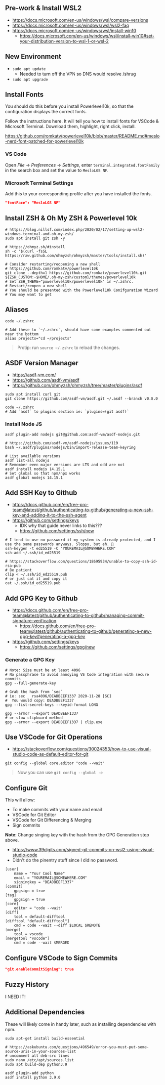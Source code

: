 
## Pre-work & Install WSL2
- https://docs.microsoft.com/en-us/windows/wsl/compare-versions
- https://docs.microsoft.com/en-us/windows/wsl/wsl2-faq
- https://docs.microsoft.com/en-us/windows/wsl/install-win10
  - https://docs.microsoft.com/en-us/windows/wsl/install-win10#set-your-distribution-version-to-wsl-1-or-wsl-2

## New Environment
- `sudo apt update`
  - Needed to turn off the VPN so DNS would resolve /shrug
- `sudo apt upgrade`

## Install Fonts

You should do this before you install Powerlevel10k, so that the configuration displays the correct fonts.

Follow the instructions here. It will tell you how to install fonts for VSCode & Microsoft Terminal.
Download them, highlight, right click, install.

https://github.com/romkatv/powerlevel10k/blob/master/README.md#meslo-nerd-font-patched-for-powerlevel10k

### VS Code

Open _File_ → _Preferences_ → _Settings_, enter `terminal.integrated.fontFamily` in the search box and set the value to `MesloLGS NF`.

### Microsoft Terminal Settings

Add this to your corresponding profile after you have installed the fonts.

```json
"fontFace": "MesloLGS NF"
```

## Install ZSH & Oh My ZSH & Powerlevel 10k

```shell
# https://blog.nillsf.com/index.php/2020/02/17/setting-up-wsl2-windows-terminal-and-oh-my-zsh/
sudo apt install git zsh -y

# https://ohmyz.sh/#install
sh -c "$(curl -fsSL https://raw.github.com/ohmyzsh/ohmyzsh/master/tools/install.sh)"

# Consider restarting/reopening a new shell
# https://github.com/romkatv/powerlevel10k
git clone --depth=1 https://github.com/romkatv/powerlevel10k.git ${ZSH_CUSTOM:-$HOME/.oh-my-zsh/custom}/themes/powerlevel10k
# Set ZSH_THEME="powerlevel10k/powerlevel10k" in ~/.zshrc.
# Restart/reopen a new shell
# You should be presented with the Powerlevel10k Conifguration Wizard
# You may want to get 
```

## Aliases

```shell
code ~/.zshrc

# Add these to `~/.zshrc`, should have some examples commented out near the bottom
alias projects="cd ~/projects"
```

> Protip: run `source ~/.zshrc` to reload the changes.

## ASDF Version Manager

- https://asdf-vm.com/
- https://github.com/asdf-vm/asdf
- https://github.com/ohmyzsh/ohmyzsh/tree/master/plugins/asdf

```shell
sudo apt install curl git
git clone https://github.com/asdf-vm/asdf.git ~/.asdf --branch v0.8.0

code ~/.zshrc
# Add `asdf` to plugins section ie: `plugins=(git asdf)`
```

### Install Node JS

```shell
asdf plugin-add nodejs git@github.com:asdf-vm/asdf-nodejs.git

# https://github.com/asdf-vm/asdf-nodejs/issues/119
bash ~/.asdf/plugins/nodejs/bin/import-release-team-keyring

# List available versions
asdf list-all nodejs
# Remember even major versions are LTS and odd are not
asdf install nodejs 14.15.1
# Set global so that npm/npx works
asdf global nodejs 14.15.1 
```

## Add SSH Key to Github

- https://docs.github.com/en/free-pro-team@latest/github/authenticating-to-github/generating-a-new-ssh-key-and-adding-it-to-the-ssh-agent
- https://github.com/settings/keys
  - IDK why that guide never links to this???
  - https://github.com/settings/ssh/new

```shell
# I tend to use no password if my system is already protected, and I use the same passwords anyways. Sloppy, but eh. 🤫
ssh-keygen -t ed25519 -C "YOUREMAIL@SOMEWHERE.COM"
ssh-add ~/.ssh/id_ed25519

# https://stackoverflow.com/questions/18695934/unable-to-copy-ssh-id-rsa-pub
# Be patient
clip < ~/.ssh/id_ed25519.pub
# or just cat it and copy it
cat ~/.ssh/id_ed25519.pub
```

## Add GPG Key to Github

- https://docs.github.com/en/free-pro-team@latest/github/authenticating-to-github/managing-commit-signature-verification
  - https://docs.github.com/en/free-pro-team@latest/github/authenticating-to-github/generating-a-new-gpg-key#generating-a-gpg-key
- https://github.com/settings/keys
  - https://github.com/settings/gpg/new

### Generate a GPG Key

```shell
# Note: Size must be at least 4096
# No passphrase to avoid annoying VS Code integration with secure commits
gpg --full-generate-key

# Grab the hash from `sec`
# ie: sec   rsa4096/DEADBEEF1337 2020-11-28 [SC]
#  You would copy: DEADBEEF1337
gpg --list-secret-keys --keyid-format LONG

gpg --armor --export DEADBEEF1337
# or slow clipboard method
gpg --armor --export DEADBEEF1337 | clip.exe
```

## Use VSCode for Git Operations

- https://stackoverflow.com/questions/30024353/how-to-use-visual-studio-code-as-default-editor-for-git

```shell
git config --global core.editor "code --wait"
```

> Now you can use `git config --global -e`

## Configure Git

This will allow:
- To make commits with your name and email
- VSCode for Git Editor
- VSCode for Git Differencing & Merging
- Sign commits

**Note**: Change singing key with the hash from the GPG Generation step above.

- https://www.39digits.com/signed-git-commits-on-wsl2-using-visual-studio-code
- Didn't do the pinentry stuff since I did no password.

```gitconfig
[user]
	name = "Your Cool Name"
	email = "YOUREMAIL@SOMEWHERE.COM"
	signingkey = "DEADBEEF1337"
[commit]
	gpgsign = true
[tag]
	gpgsign = true
[core]
	editor = "code --wait"
[diff]
	tool = default-difftool
[difftool "default-difftool"]
	cmd = code --wait --diff $LOCAL $REMOTE
[merge]
	tool = vscode
[mergetool "vscode"]
	cmd = code --wait $MERGED
```

## Configure VSCode to Sign Commits

```json
"git.enableCommitSigning": true
```

## Fuzzy History

I NEED IT!

## Additional Dependencies

These will likely come in handy later, such as installing dependencies with npm.

```shell
sudo apt-get install build-essential

# https://askubuntu.com/questions/496549/error-you-must-put-some-source-uris-in-your-sources-list
# uncomment all deb-src lines
sudo nano /etc/apt/sources.list
sudo apt build-dep python3.9

asdf plugin-add python
asdf install python 3.9.0
```
